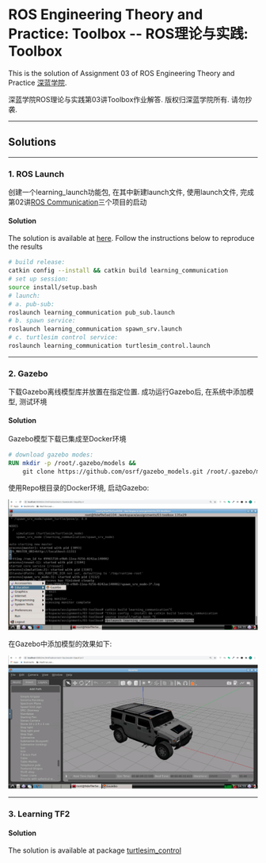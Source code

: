 # ROS Engineering Theory and Practice: Toolbox -- ROS理论与实践: Toolbox

This is the solution of Assignment 03 of ROS Engineering Theory and Practice [深蓝学院](https://www.shenlanxueyuan.com/course/246).

深蓝学院ROS理论与实践第03讲Toolbox作业解答. 版权归深蓝学院所有. 请勿抄袭.

---

## Solutions

---

### 1. ROS Launch

创建一个learning_launch功能包, 在其中新建launch文件, 使用launch文件, 完成第02讲[ROS Communication](https://github.com/AlexGeControl/ROS-Engineer/tree/master/workspace/assignments/02-communication)三个项目的启动

#### Solution

The solution is available at [here](src/learning_communication). Follow the instructions below to reproduce the results

```bash
# build release:
catkin config --install && catkin build learning_communication
# set up session:
source install/setup.bash
# launch:
# a. pub-sub:
roslaunch learning_communication pub_sub.launch
# b. spawn service: 
roslaunch learning_communication spawn_srv.launch
# c. turtlesim control service:
roslaunch learning_communication turtlesim_control.launch
```

---

### 2. Gazebo

下载Gazebo离线模型库并放置在指定位置. 成功运行Gazebo后, 在系统中添加模型, 测试环境

#### Solution

Gazebo模型下载已集成至Docker环境

```Dockerfile
# download gazebo modes:
RUN mkdir -p /root/.gazebo/models &&
    git clone https://github.com/osrf/gazebo_models.git /root/.gazebo/models
```

使用Repo根目录的Docker环境, 启动Gazebo:

<img src="doc/gazebo/launch-gazebo.png" alt="Launch Gazebo in Workspace" width="%100">

在Gazebo中添加模型的效果如下:

<img src="doc/gazebo/add-model.png" alt="Add Model in Gazebo" width="%100">

---

### 3. Learning TF2

#### Solution

The solution is available at package [turtlesim_control](src/turtlesim_control)
